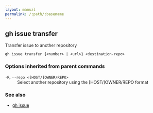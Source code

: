 ```yaml
---
layout: manual
permalink: /:path/:basename
---
```


## gh issue transfer

Transfer issue to another repository

```
gh issue transfer {<number> | <url>} <destination-repo>
```

### Options inherited from parent commands


<dl class="flags">
	<dt><code>-R</code>, <code>--repo &lt;[HOST/]OWNER/REPO&gt;</code></dt>
	<dd>Select another repository using the [HOST/]OWNER/REPO format</dd>
</dl>


### See also

* [gh issue](./gh_issue)
